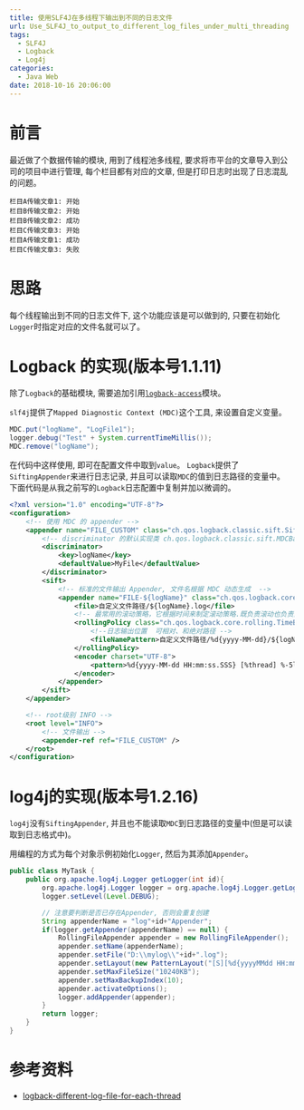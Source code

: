 ```yaml
---
title: 使用SLF4J在多线程下输出到不同的日志文件
url: Use_SLF4J_to_output_to_different_log_files_under_multi_threading
tags:
  - SLF4J
  - Logback
  - Log4j
categories:
  - Java Web
date: 2018-10-16 20:06:00
---
```


# 前言
最近做了个数据传输的模块, 用到了线程池多线程, 要求将市平台的文章导入到公司的项目中进行管理, 每个栏目都有对应的文章, 但是打印日志时出现了日志混乱的问题。
```text
栏目A传输文章1: 开始
栏目B传输文章2: 开始
栏目B传输文章2: 成功
栏目C传输文章3: 开始
栏目A传输文章1: 成功
栏目C传输文章3: 失败
```

<!-- more -->

# 思路
每个线程输出到不同的日志文件下, 这个功能应该是可以做到的, 只要在初始化`Logger`时指定对应的文件名就可以了。

# Logback 的实现(版本号1.1.11)
除了`Logback`的基础模块, 需要追加引用[`logback-access`](https://mvnrepository.com/artifact/ch.qos.logback/logback-access)模块。

`slf4j`提供了`Mapped Diagnostic Context (MDC)`这个工具, 来设置自定义变量。
```java
MDC.put("logName", "LogFile1");
logger.debug("Test" + System.currentTimeMillis());
MDC.remove("logName");
```
在代码中这样使用, 即可在配置文件中取到`value`。
`Logback`提供了`SiftingAppender`来进行日志记录, 并且可以读取`MDC`的值到日志路径的变量中。
下面代码是从我之前写的`Logback`日志配置中复制并加以微调的。
```xml
<?xml version="1.0" encoding="UTF-8"?>
<configuration>
    <!-- 使用 MDC 的 appender -->
    <appender name="FILE_CUSTOM" class="ch.qos.logback.classic.sift.SiftingAppender">
        <!-- discriminator 的默认实现类 ch.qos.logback.classic.sift.MDCBasedDiscriminator -->
        <discriminator>
            <key>logName</key>
            <defaultValue>MyFile</defaultValue>
        </discriminator>
        <sift>
            <!-- 标准的文件输出 Appender, 文件名根据 MDC 动态生成  -->
            <appender name="FILE-${logName}" class="ch.qos.logback.core.rolling.RollingFileAppender">
                <file>自定义文件路径/${logName}.log</file>
                <!-- 最常用的滚动策略，它根据时间来制定滚动策略.既负责滚动也负责出发滚动 -->
                <rollingPolicy class="ch.qos.logback.core.rolling.TimeBasedRollingPolicy">
                    <!--日志输出位置  可相对、和绝对路径 -->
                    <fileNamePattern>自定义文件路径/%d{yyyy-MM-dd}/${logName}.log</fileNamePattern>
                </rollingPolicy>
                <encoder charset="UTF-8">
                    <pattern>%d{yyyy-MM-dd HH:mm:ss.SSS} [%thread] %-5level %logger{50} - %msg%n</pattern>
                </encoder>
            </appender>
        </sift>
    </appender>

    <!-- root级别 INFO -->
    <root level="INFO">
        <!-- 文件输出 -->
        <appender-ref ref="FILE_CUSTOM" />
    </root>
</configuration>
```

# log4j的实现(版本号1.2.16)
`log4j`没有`SiftingAppender`, 并且也不能读取`MDC`到日志路径的变量中(但是可以读取到日志格式中)。

用编程的方式为每个对象示例初始化`Logger`, 然后为其添加`Appender`。
```java
public class MyTask {
    public org.apache.log4j.Logger getLogger(int id){
        org.apache.log4j.Logger logger = org.apache.log4j.Logger.getLogger("日志"+id);
        logger.setLevel(Level.DEBUG);

        // 注意要判断是否已存在Appender, 否则会重复创建
        String appenderName = "log"+id+"Appender";
        if(logger.getAppender(appenderName) == null) {
            RollingFileAppender appender = new RollingFileAppender();
            appender.setName(appenderName);
            appender.setFile("D:\\mylog\\"+id+".log");
            appender.setLayout(new PatternLayout("[S][%d{yyyyMMdd HH:mm:ss}][%-5p][%C:%L] - %m%n"));
            appender.setMaxFileSize("10240KB");
            appender.setMaxBackupIndex(10);
            appender.activateOptions();
            logger.addAppender(appender);
        }
        return logger;
    }
}
```


# 参考资料
- [logback-different-log-file-for-each-thread](https://www.mkyong.com/logging/logback-different-log-file-for-each-thread)